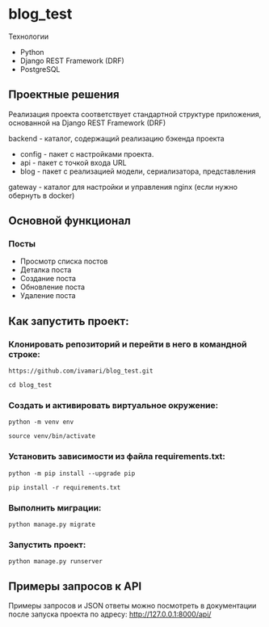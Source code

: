 # blog_test

Технологии
* Python
* Django REST Framework (DRF)
* PostgreSQL

## Проектные решения
Реализация проекта соответствует стандартной структуре приложения, основанной на Django REST Framework (DRF)

backend - каталог, содержащий реализацию бэкенда проекта
* config - пакет с настройками проекта.
* api - пакет с точкой входа URL
* blog - пакет с реализацией модели, сериализатора, представления

gateway - каталог для настройки и управления nginx (если нужно обернуть в docker)

## Основной функционал
### Посты
* Просмотр списка постов
* Деталка поста
* Создание поста
* Обновление поста
* Удаление поста

## Как запустить проект:

### Клонировать репозиторий и перейти в него в командной строке:

`https://github.com/ivamari/blog_test.git`

`cd blog_test`

### Cоздать и активировать виртуальное окружение:

`python -m venv env`

`source venv/bin/activate`

### Установить зависимости из файла requirements.txt:

`python -m pip install --upgrade pip`

`pip install -r requirements.txt`

### Выполнить миграции:

`python manage.py migrate`

### Запустить проект:

`python manage.py runserver`

## Примеры запросов к API
Примеры запросов и JSON ответы можно посмотреть в документации после запуска проекта по адресу: http://127.0.0.1:8000/api/
